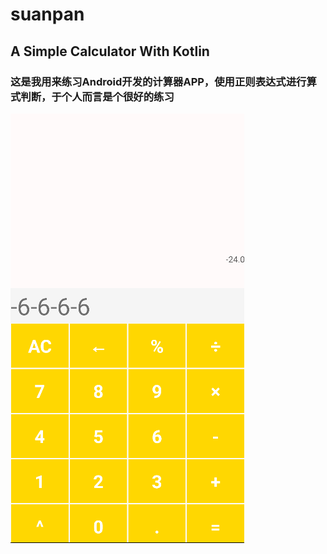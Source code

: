# suanpan
## A Simple Calculator With Kotlin
### 这是我用来练习Android开发的计算器APP，使用正则表达式进行算式判断，于个人而言是个很好的练习

 ![image](https://github.com/xidadetiankong/suanpan/blob/main/git.png?raw=true)
